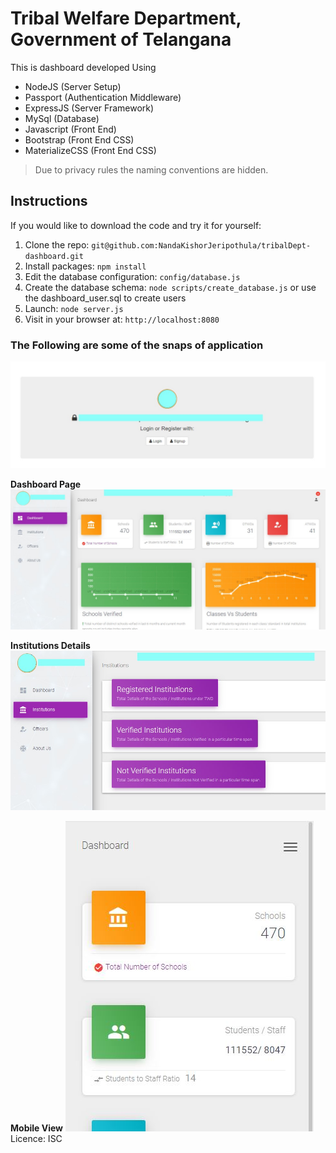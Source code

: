 # Tribal Welfare Department, Government of Telangana

This is dashboard developed Using

- NodeJS (Server Setup)
- Passport (Authentication Middleware)
- ExpressJS (Server Framework)
- MySql (Database)
- Javascript (Front End)
- Bootstrap (Front End CSS)
- MaterializeCSS (Front End CSS)

> Due to privacy rules the naming conventions are hidden.

## Instructions

If you would like to download the code and try it for yourself:

1. Clone the repo: `git@github.com:NandaKishorJeripothula/tribalDept-dashboard.git`
1. Install packages: `npm install`
1. Edit the database configuration: `config/database.js`
1. Create the database schema: `node scripts/create_database.js` or use the dashboard_user.sql to create users
1. Launch: `node server.js`
1. Visit in your browser at: `http://localhost:8080`

### The Following are some of the snaps of application

![LandingPage](app/landing.jpg)

**Dashboard Page**
![Dashboard](app/dashboardSnap.JPG)

**Institutions Details**
![Dashboard](app/inst.jpg)

**Mobile View**
![Dashboard](app/mobile.JPG)
Licence: ISC
